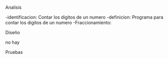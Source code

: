 Analisis

-identificacion: Contar los digitos de un numero
-definicion: Programa para contar los digitos de un numero
-Fraccionamiento:

Diseño

no hay 

Pruebas

